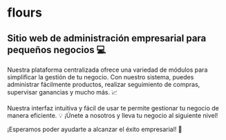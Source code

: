 # flours

## Sitio web de administración empresarial para pequeños negocios :computer:

Nuestra plataforma centralizada ofrece una variedad de módulos para simplificar la gestión de tu negocio. Con nuestro sistema, puedes administrar fácilmente productos, realizar seguimiento de compras, supervisar ganancias y mucho más. :chart_with_upwards_trend:

Nuestra interfaz intuitiva y fácil de usar te permite gestionar tu negocio de manera eficiente. :bulb: ¡Únete a nosotros y lleva tu negocio al siguiente nivel!

¡Esperamos poder ayudarte a alcanzar el éxito empresarial! :rocket:
